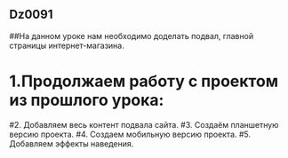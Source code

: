﻿## Dz0091
##На данном уроке нам необходимо доделать подвал, главной страницы интернет-магазина.
# 1.Продолжаем работу с проектом из прошлого урока:
#2.	Добавляем весь контент подвала сайта.
#3.	Создаём планшетную версию проекта.
#4.	Создаем мобильную версию проекта.
#5.	Добавляем эффекты наведения.
